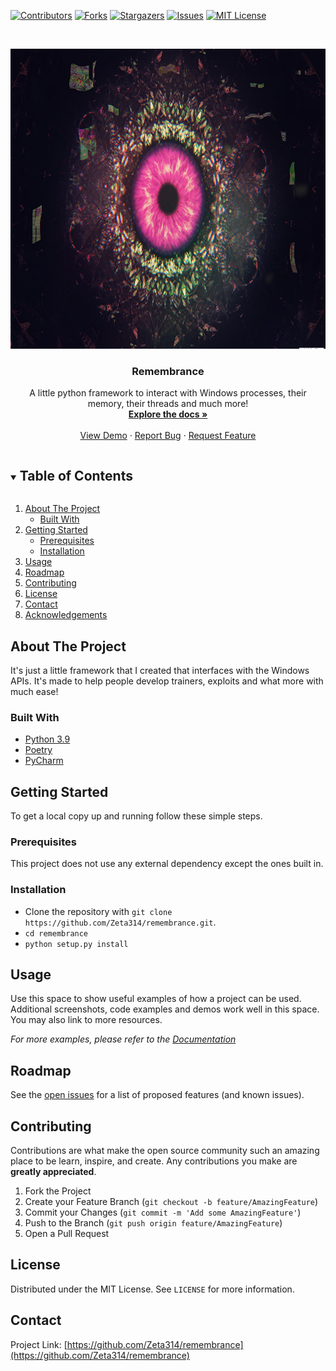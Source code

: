<!--
*** Thanks for checking out the Best-README-Template. If you have a suggestion
*** that would make this better, please fork the repo and create a pull request
*** or simply open an issue with the tag "enhancement".
*** Thanks again! Now go create something AMAZING! :D
***
***
***
*** To avoid retyping too much info. Do a search and replace for the following:
*** github_username, repo_name, twitter_handle, email, project_title, project_description
-->



<!-- PROJECT SHIELDS -->
<!--
*** I'm using markdown "reference style" links for readability.
*** Reference links are enclosed in brackets [ ] instead of parentheses ( ).
*** See the bottom of this document for the declaration of the reference variables
*** for contributors-url, forks-url, etc. This is an optional, concise syntax you may use.
*** https://www.markdownguide.org/basic-syntax/#reference-style-links
-->
[![Contributors][contributors-shield]][contributors-url]
[![Forks][forks-shield]][forks-url]
[![Stargazers][stars-shield]][stars-url]
[![Issues][issues-shield]][issues-url]
[![MIT License][license-shield]][license-url]



<!-- PROJECT LOGO -->
<br />
<p align="center">
  <a href="https://github.com/Zeta314/remembrance">
    <img src="images/logo.png" alt="Logo" width="720" height="480">
  </a>

  <h3 align="center">Remembrance</h3>

  <p align="center">
    A little python framework to interact with Windows processes, their memory, their threads and much more!
    <br />
    <a href="https://github.com/Zeta314/remembrance"><strong>Explore the docs »</strong></a>
    <br />
    <br />
    <a href="https://github.com/Zeta314/remembrance">View Demo</a>
    ·
    <a href="https://github.com/Zeta314/remembrance/issues">Report Bug</a>
    ·
    <a href="https://github.com/Zeta314/remembrance/issues">Request Feature</a>
  </p>
</p>



<!-- TABLE OF CONTENTS -->
<details open="open">
  <summary><h2 style="display: inline-block">Table of Contents</h2></summary>
  <ol>
    <li>
      <a href="#about-the-project">About The Project</a>
      <ul>
        <li><a href="#built-with">Built With</a></li>
      </ul>
    </li>
    <li>
      <a href="#getting-started">Getting Started</a>
      <ul>
        <li><a href="#prerequisites">Prerequisites</a></li>
        <li><a href="#installation">Installation</a></li>
      </ul>
    </li>
    <li><a href="#usage">Usage</a></li>
    <li><a href="#roadmap">Roadmap</a></li>
    <li><a href="#contributing">Contributing</a></li>
    <li><a href="#license">License</a></li>
    <li><a href="#contact">Contact</a></li>
    <li><a href="#acknowledgements">Acknowledgements</a></li>
  </ol>
</details>



<!-- ABOUT THE PROJECT -->
## About The Project

It's just a little framework that I created that interfaces with the Windows APIs.
It's made to help people develop trainers, exploits and what more with much ease!


### Built With

* [Python 3.9](https://www.python.org/)
* [Poetry](https://python-poetry.org/)
* [PyCharm](https://www.jetbrains.com/pycharm/)



<!-- GETTING STARTED -->
## Getting Started

To get a local copy up and running follow these simple steps.

### Prerequisites

This project does not use any external dependency except the ones built in.

### Installation

- Clone the repository with `git clone https://github.com/Zeta314/remembrance.git`.
- `cd remembrance`
- `python setup.py install`


<!-- USAGE EXAMPLES -->
## Usage

Use this space to show useful examples of how a project can be used. Additional screenshots, code examples and demos work well in this space. You may also link to more resources.

_For more examples, please refer to the [Documentation](https://github.com/Zeta314/remembrance/wiki)_



<!-- ROADMAP -->
## Roadmap

See the [open issues](https://github.com/Zeta314/remembrance/issues) for a list of proposed features (and known issues).



<!-- CONTRIBUTING -->
## Contributing

Contributions are what make the open source community such an amazing place to be learn, inspire, and create. Any contributions you make are **greatly appreciated**.

1. Fork the Project
2. Create your Feature Branch (`git checkout -b feature/AmazingFeature`)
3. Commit your Changes (`git commit -m 'Add some AmazingFeature'`)
4. Push to the Branch (`git push origin feature/AmazingFeature`)
5. Open a Pull Request



<!-- LICENSE -->
## License

Distributed under the MIT License. See `LICENSE` for more information.



<!-- CONTACT -->
## Contact

Project Link: [https://github.com/Zeta314/remembrance](https://github.com/Zeta314/remembrance)


<!-- MARKDOWN LINKS & IMAGES -->
<!-- https://www.markdownguide.org/basic-syntax/#reference-style-links -->
[contributors-shield]: https://img.shields.io/github/contributors/Zeta314/remembrance.svg?style=for-the-badge
[contributors-url]: https://github.com/Zeta314/remembrance/graphs/contributors
[forks-shield]: https://img.shields.io/github/forks/Zeta314/remembrance.svg?style=for-the-badge
[forks-url]: https://github.com/Zeta314/remembrance/network/members
[stars-shield]: https://img.shields.io/github/stars/Zeta314/remembrance.svg?style=for-the-badge
[stars-url]: https://github.com/Zeta314/remembrance/repo/stargazers
[issues-shield]: https://img.shields.io/github/issues/Zeta314/remembrance.svg?style=for-the-badge
[issues-url]: https://github.com/Zeta314/remembrance/issues
[license-shield]: https://img.shields.io/github/license/Zeta314/remembrance.svg?style=for-the-badge
[license-url]: https://github.com/Zeta314/remembrance/blob/master/LICENSE.txt
